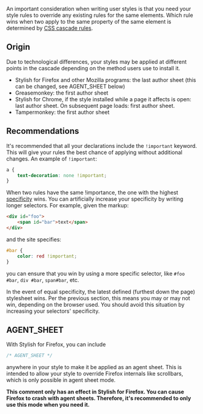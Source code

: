 An important consideration when writing user styles is that you need your style rules to override any existing rules for the same elements. Which rule wins when two apply to the same property of the same element is determined by [CSS cascade rules](http://www.w3.org/TR/2011/REC-CSS2-20110607/cascade.html#cascading-order).

## Origin

Due to technological differences, your styles may be applied at different points in the cascade depending on the method users use to install it.

* Stylish for Firefox and other Mozilla programs: the last author sheet (this can be changed, see AGENT_SHEET below)
* Greasemonkey: the first author sheet
* Stylish for Chrome, if the style installed while a page it affects is open: last author sheet. On subsequent page loads: first author sheet.
* Tampermonkey: the first author sheet

## Recommendations

It's recommended that all your declarations include the `!important` keyword. This will give your rules the best chance of applying without additional changes. An example of `!important`:

```css
a {
	text-decoration: none !important;
}
```

When two rules have the same !importance, the one with the highest [specificity](http://www.w3.org/TR/2011/REC-CSS2-20110607/cascade.html#specificity) wins. You can artificially increase your specificity by writing longer selectors. For example, given the markup:

```html
<div id="foo">
	<span id="bar">text</span>
</div>
```

and the site specifies:
```css
#bar {
	color: red !important;
}
```

you can ensure that you win by using a more specific selector, like `#foo #bar`, `div #bar`, `span#bar`, etc.

In the event of equal specificity, the latest defined (furthest down the page) stylesheet wins. Per the previous section, this means you may or may not win, depending on the browser used. You should avoid this situation by increasing your selectors' specificity.

## AGENT_SHEET

With Stylish for Firefox, you can include

```css
/* AGENT_SHEET */
```

anywhere in your style to make it be applied as an agent sheet. This is intended to allow your style to override Firefox internals like scrollbars, which is only possible in agent sheet mode. 

**This comment only has an effect in Stylish for Firefox. You can cause Firefox to crash with agent sheets. Therefore, it's recommended to only use this mode when you need it.**